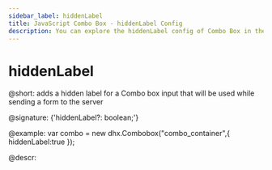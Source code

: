 ```yaml
---
sidebar_label: hiddenLabel
title: JavaScript Combo Box - hiddenLabel Config 
description: You can explore the hiddenLabel config of Combo Box in the documentation of the DHTMLX JavaScript UI library. Browse developer guides and API reference, try out code examples and live demos, and download a free 30-day evaluation version of DHTMLX Suite 7.
---
```


# hiddenLabel

@short: adds a hidden label for a Combo box input that will be used while sending a form to the server

@signature: {'hiddenLabel?: boolean;'}

@example:
var combo = new dhx.Combobox("combo_container",{
    hiddenLabel:true
});

@descr:

[comment]: # (@related: combobox/how_to_start.md#initialize-combobox combobox/configuration.md#hidden-label)
